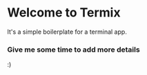 # Welcome to Termix
It's a simple boilerplate for a terminal app.


### Give me some time to add more details
:)


